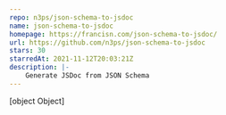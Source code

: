 ```yaml
---
repo: n3ps/json-schema-to-jsdoc
name: json-schema-to-jsdoc
homepage: https://francisn.com/json-schema-to-jsdoc/
url: https://github.com/n3ps/json-schema-to-jsdoc
stars: 30
starredAt: 2021-11-12T20:03:21Z
description: |-
    Generate JSDoc from JSON Schema
---
```


[object Object]
